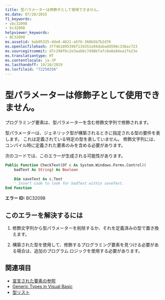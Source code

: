 ```yaml
---
title: 型パラメーターは修飾子として使用できません。
ms.date: 07/20/2015
f1_keywords:
- vbc32098
- bc32098
helpviewer_keywords:
- BC32098
ms.assetid: bab05325-dde8-4621-a5f6-368b5b7b2d76
ms.openlocfilehash: 3ff4b189539bf119351a94dabadd596c336ac723
ms.sourcegitcommit: d7c298f6c2e3aab0c7498bfafc0a0a94ea1fe23e
ms.translationtype: HT
ms.contentlocale: ja-JP
ms.lasthandoff: 10/10/2019
ms.locfileid: "72250336"
---
```

# <a name="type-parameters-cannot-be-used-as-qualifiers"></a>型パラメーターは修飾子として使用できません。

プログラミング要素は、型パラメーターを含む修飾文字列で修飾されます。

型パラメーターは、ジェネリック型が構築されるときに指定される型の要件を表します。 これは定義されている特定の型を表していません。 修飾文字列には、コンパイル時に定義された要素のみを含める必要があります。

次のコードでは、このエラーが生成される可能性があります。

```vb  
Public Function CheckText(Of c As System.Windows.Forms.Control)(
    badText As String) As Boolean
  
    Dim saveText As c.Text  
    ' Insert code to look for badText within saveText.
End Function  
```  
  
 **エラー ID:** BC32098  
  
## <a name="to-correct-this-error"></a>このエラーを解決するには  
  
1. 修飾文字列から型パラメーターを削除するか、それを定義済みの型で置き換えます。  
  
2. 構築された型を使用して、修飾するプログラミング要素を見つける必要がある場合は、追加のプログラム ロジックを使用する必要があります。  
  
## <a name="see-also"></a>関連項目

- [宣言された要素の参照](../../programming-guide/language-features/declared-elements/references-to-declared-elements.md)
- [Generic Types in Visual Basic](../../programming-guide/language-features/data-types/generic-types.md)
- [型リスト](../statements/type-list.md)
